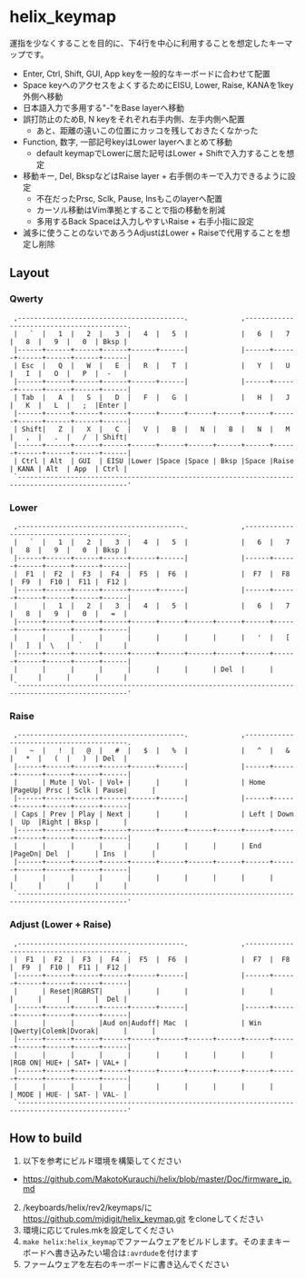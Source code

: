 # helix_keymap
運指を少なくすることを目的に、下4行を中心に利用することを想定したキーマップです。

* Enter, Ctrl, Shift, GUI, App keyを一般的なキーボードに合わせて配置
* Space keyへのアクセスをよくするためにEISU, Lower, Raise, KANAを1key外側へ移動
* 日本語入力で多用する"-"をBase layerへ移動
* 誤打防止のためB, N keyをそれぞれ右手内側、左手内側へ配置
  - あと、距離の遠いこの位置にカッコを残しておきたくなかった
* Function, 数字, 一部記号keyはLower layerへまとめて移動
  - default keymapでLowerに居た記号はLower + Shiftで入力することを想定
* 移動キー, Del, BkspなどはRaise layer + 右手側のキーで入力できるように設定
  - 不在だったPrsc, Sclk, Pause, Insもこのlayerへ配置
  - カーソル移動はVim準拠とすることで指の移動を削減
  - 多用するBack Spaceは入力しやすいRaise + 右手小指に設定
* 滅多に使うことのないであろうAdjustはLower + Raiseで代用することを想定し削除

## Layout

### Qwerty

```
 ,-----------------------------------------.             ,-----------------------------------------.
 |   `  |   1  |   2  |   3  |   4  |   5  |             |   6  |   7  |   8  |   9  |   0  | Bksp |
 |------+------+------+------+------+------|             |------+------+------+------+------+------|
 | Esc  |   Q  |   W  |   E  |   R  |   T  |             |   Y  |   U  |   I  |   O  |   P  |  -   |
 |------+------+------+------+------+------|             |------+------+------+------+------+------|
 | Tab  |   A  |   S  |   D  |   F  |   G  |             |   H  |   J  |   K  |   L  |   ;  |Enter |
 |------+------+------+------+------+------+------+------+------+------+------+------+------+------|
 | Shift|   Z  |   X  |   C  |   V  |   B  |   N  |   B  |   N  |   M  |   ,  |   .  |   /  | Shift|
 |------+------+------+------+------+------+------+------+------+------+------+------+------+------|
 | Ctrl | Alt  | GUI  | EISU |Lower |Space |Space | Bksp |Space |Raise | KANA | Alt  | App  | Ctrl |
 `-------------------------------------------------------------------------------------------------'
```

### Lower
```
 ,-----------------------------------------.             ,-----------------------------------------.
 |   `  |   1  |   2  |   3  |   4  |   5  |             |   6  |   7  |   8  |   9  |   0  | Bksp |
 |------+------+------+------+------+------|             |------+------+------+------+------+------|
 |  F1  |  F2  |  F3  |  F4  |  F5  |  F6  |             |  F7  |  F8  |  F9  |  F10 |  F11 |  F12 |
 |------+------+------+------+------+------|             |------+------+------+------+------+------|
 |      |   1  |   2  |   3  |   4  |   5  |             |   6  |   7  |   8  |   9  |   0  |   =  |
 |------+------+------+------+------+------+------+------+------+------+------+------+------+------|
 |      |      |      |      |      |      |      |      |   '  |   [  |   ]  |  \   |  `   |      |
 |------+------+------+------+------+------+------+------+------+------+------+------+------+------|
 |      |      |      |      |      |      |      | Del  |      |      |      |      |      |      |
 `-------------------------------------------------------------------------------------------------'
```

### Raise
```
 ,-----------------------------------------.             ,-----------------------------------------.
 |   ~  |   !  |   @  |   #  |   $  |   %  |             |   ^  |   &  |   *  |   (  |   )  | Del  |
 |------+------+------+------+------+------|             |------+------+------+------+------+------|
 |      | Mute | Vol- | Vol+ |      |      |             | Home |PageUp| Prsc | Sclk | Pause|      |
 |------+------+------+------+------+------|             |------+------+------+------+------+------|
 | Caps | Prev | Play | Next |      |      |             | Left | Down |  Up  |Right | Bksp |      |
 |------+------+------+------+------+------+------+------+------+------+------+------+------+------|
 |      |      |      |      |      |      |      |      | End  |PageDn| Del  |      | Ins  |      |
 |------+------+------+------+------+------+------+------+------+------+------+------+------+------|
 |      |      |      |      |      |      |      |      |      |      |      |      |      |      |
 `-------------------------------------------------------------------------------------------------'
```

### Adjust (Lower + Raise)
```
 ,-----------------------------------------.             ,-----------------------------------------.
 |  F1  |  F2  |  F3  |  F4  |  F5  |  F6  |             |  F7  |  F8  |  F9  |  F10 |  F11 |  F12 |
 |------+------+------+------+------+------|             |------+------+------+------+------+------|
 |      | Reset|RGBRST|      |      |      |             |      |      |      |      |      |  Del |
 |------+------+------+------+------+------|             |------+------+------+------+------+------|
 |      |      |      |Aud on|Audoff| Mac  |             | Win  |Qwerty|Colemk|Dvorak|      |      |
 |------+------+------+------+------+------+------+------+------+------+------+------+------+------|
 |      |      |      |      |      |      |      |      |      |      |RGB ON| HUE+ | SAT+ | VAL+ |
 |------+------+------+------+------+------+------+------+------+------+------+------+------+------|
 |      |      |      |      |      |      |      |      |      |      | MODE | HUE- | SAT- | VAL- |
 `-------------------------------------------------------------------------------------------------'
```

## How to build

1. 以下を参考にビルド環境を構築してください
  - https://github.com/MakotoKurauchi/helix/blob/master/Doc/firmware_jp.md
2. /keyboards/helix/rev2/keymaps/に https://github.com/mjdigit/helix_keymap.git をcloneしてください
3. 環境に応じてrules.mkを設定してください
4. `make helix:helix_keymap`でファームウェアをビルドします。そのままキーボードへ書き込みたい場合は`:avrdude`を付けます
5. ファームウェアを左右のキーボードに書き込んでください
